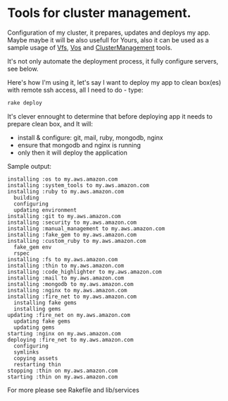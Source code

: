 # Tools for cluster management.

Configuration of my cluster, it prepares, updates and deploys my app. Maybe maybe it will be also usefull for Yours, also it can be used as a sample usage of [Vfs][vfs], [Vos][vos] and [ClusterManagement][cluster_management] tools.

It's not only automate the deployment process, it fully configure servers, see below.

Here's how I'm using it, let's say I want to deploy my app to clean box(es) with remote ssh access, all I need to do - type:

``` bash
rake deploy
```

It's clever ennought to determine that before deploying app it needs to prepare clean box, and It will:

- install & configure: git, mail, ruby, mongodb, nginx
- ensure that mongodb and nginx is running
- only then it will deploy the application

Sample output:

```
installing :os to my.aws.amazon.com
installing :system_tools to my.aws.amazon.com
installing :ruby to my.aws.amazon.com
  building
  configuring
  updating environment
installing :git to my.aws.amazon.com
installing :security to my.aws.amazon.com
installing :manual_management to my.aws.amazon.com
installing :fake_gem to my.aws.amazon.com
installing :custom_ruby to my.aws.amazon.com
  fake_gem env
  rspec
installing :fs to my.aws.amazon.com
installing :thin to my.aws.amazon.com
installing :code_highlighter to my.aws.amazon.com
installing :mail to my.aws.amazon.com
installing :mongodb to my.aws.amazon.com
installing :nginx to my.aws.amazon.com
installing :fire_net to my.aws.amazon.com
  installing fake gems
  installing gems
updating :fire_net on my.aws.amazon.com
  updating fake gems
  updating gems
starting :nginx on my.aws.amazon.com
deploying :fire_net to my.aws.amazon.com
  configuring
  symlinks
  copying assets
  restarting thin
stopping :thin on my.aws.amazon.com
starting :thin on my.aws.amazon.com
```

For more please see Rakefile and lib/services

[vos]: http://github.com/alexeypetrushin/vos
[vfs]: http://github.com/alexeypetrushin/vfs
[cluster_management]: https://github.com/alexeypetrushin/cluster_management